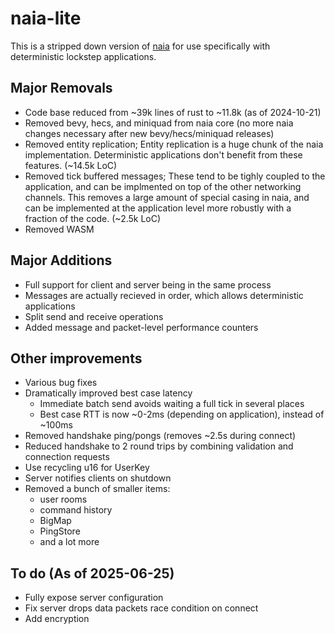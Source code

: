 # naia-lite

This is a stripped down version of [naia](https://github.com/naia-lib/naia) for
use specifically with deterministic lockstep applications.

## Major Removals

* Code base reduced from ~39k lines of rust to ~11.8k (as of 2024-10-21)
* Removed bevy, hecs, and miniquad from naia core (no more naia changes necessary
  after new bevy/hecs/miniquad releases)
* Removed entity replication; Entity replication is a huge chunk of the naia
  implementation. Deterministic applications don't benefit from these features.
  (~14.5k LoC)
* Removed tick buffered messages; These tend to be tighly coupled to the
  application, and can be implmented on top of the other networking channels. This
  removes a large amount of special casing in naia, and can be implemented
  at the application level more robustly with a fraction of the code. (~2.5k LoC)
* Removed WASM

## Major Additions

* Full support for client and server being in the same process
* Messages are actually recieved in order, which allows deterministic applications
* Split send and receive operations
* Added message and packet-level performance counters

## Other improvements

* Various bug fixes
* Dramatically improved best case latency
	* Immediate batch send avoids waiting a full tick in several places
	* Best case RTT is now ~0-2ms (depending on application), instead of ~100ms
* Removed handshake ping/pongs (removes ~2.5s during connect)
* Reduced handshake to 2 round trips by combining validation and connection requests
* Use recycling u16 for UserKey
* Server notifies clients on shutdown
* Removed a bunch of smaller items:
	* user rooms
	* command history
	* BigMap
	* PingStore
	* and a lot more

## To do (As of 2025-06-25)

* Fully expose server configuration
* Fix server drops data packets race condition on connect
* Add encryption